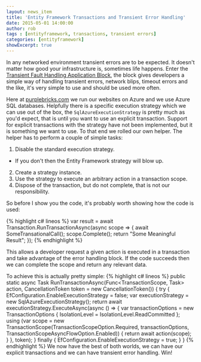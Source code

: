 ```yaml
---
layout: news_item
title: 'Entity Framework Transactions and Transient Error Handling'
date: 2015-05-01 14:00:00
author: rob
tags : [entityframework, transactions, transient errors]
categories: [entityframework]
showExcerpt: true
---
```


<!--
    showExcerpt: true
    postThumb: 'https://az713861.vo.msecnd.net/web-images/marketingWebsite/global/siteCore@1x-p8-2.png'
-->

In any networked environment transient errors are to be expected. It doesn't matter how good your infrastructure is, sometimes life happens. Enter the [Transient Fault Handling Application Block](https://msdn.microsoft.com/en-us/library/hh680934%28v=pandp.50%29.aspx), the block gives developers a simple way of handling transient errors, network blips, timeout errors and the like, it's very simple to use and should be used more often.
<!--more-->

Here at [purplebricks.com](https://www.purplebricks.com) we run our websites on Azure and we use Azure SQL databases. Helpfully there is a specific execution strategy which we can use out of the box, the `SqlAzureExecutionStrategy` is pretty much as you'd expect, that is until you want to use an explicit transaction. Support for explicit transactions with the strategy have not been implemented, but it is something we want to use. To that end we rolled our own helper. The helper has to perform a couple of simple tasks:

 1. Disable the standard execution strategy.
   - If you don't then the Entity Framework strategy will blow up.
 2. Create a strategy instance.
 3. Use the strategy to execute an arbitrary action in a transaction scope.
 4. Dispose of the transaction, but do not complete, that is not our responsibility.

So before I show you the code, it's probably worth showing how the code is used:

{% highlight c# lineos %}
var result = await Transaction.RunTransactionAsync(async scope =>
{
    await SomeTransationalCall();
    scope.Complete();
    return "Some Meaningful Result";
});
{% endhighlight %}

This allows a developer request a given action is executed in a transaction and take advantage of the error handling block. If the code succeeds then we can complete the scope and return any relevant data.

To achieve this is actually pretty simple:
{% highlight c# lineos %}
public static async Task<T> RunTransactionAsync<T>(Func<TransactionScope, Task<T>> action, CancellationToken token = new CancellationToken())
{
    try
    {
        EfConfiguration.EnableExecutionStrategy = false;
        var executionStrategy = new SqlAzureExecutionStrategy();
        return await executionStrategy.ExecuteAsync(async () =>
        {
            var transactionOptions = new TransactionOptions 
            {
                IsolationLevel = IsolationLevel.ReadCommitted 
            };
            using (var scope = new TransactionScope(TransactionScopeOption.Required,
                                                    transactionOptions,
                                                    TransactionScopeAsyncFlowOption.Enabled))
            {
                return await action(scope);
            }
        }, token);
    }
    finally
    {
        EfConfiguration.EnableExecutionStrategy = true;
    }
}
{% endhighlight %}
We now have the best of both worlds, we can have our explicit transactions and we can have transient error handling. Win!
